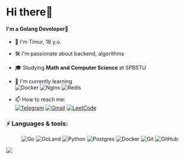 # Hi there👋

#### I'm a Golang Developer🚀
- 🚀 I'm Timur, 18 y.o.
- 🛠️ I'm passionate about backend, algorithms
- 🎓 Studying **Math and Computer Science** at SPBSTU  
- 🧠 I'm currently learning <br>
  ![Docker](https://img.shields.io/badge/docker-%230db7ed.svg?style=for-the-badge&logo=docker&logoColor=white)
  ![Nginx](https://img.shields.io/badge/nginx-%23009639.svg?style=for-the-badge&logo=nginx&logoColor=white)
  ![Redis](https://img.shields.io/badge/Redis-%23DD0031.svg?tyle=for-the-badge&logo=redis&logoColor=white)
  

- 📫 How to reach me: <br>
[![Telegram](https://img.shields.io/badge/@timurghub-2CA5E0?&style=flat-square&logo=telegram&logoColor=white)](https://t.me/timurghub)
[![Gmail](https://img.shields.io/badge/timrsamara@gmail-D14836?style=flat-square&logo=gmail&logoColor=white)](timrsamara@gmail.com)
[![LeetCode](https://img.shields.io/badge/LeetCode-000000?logo=LeetCode&logoColor=#d16c06)](https://leetcode.com/u/TimurAdiatullin/)

### ⚡ Languages & tools:
<div align="center">
  
  ![Go](https://img.shields.io/badge/go-%2300ADD8.svg?style=for-the-badge&logo=go&logoColor=white)
  ![GoLand](https://img.shields.io/badge/GoLand-0f0f0f?&style=for-the-badge&logo=goland&logoColor=white)
  ![Python](https://img.shields.io/badge/Python-14354C?style=for-the-badge&logo=python&logoColor=white)
  ![Postgres](https://img.shields.io/badge/postgres-%23316192.svg?style=for-the-badge&logo=postgresql&logoColor=white)
  ![Docker](https://img.shields.io/badge/docker-%230db7ed.svg?style=for-the-badge&logo=docker&logoColor=white)
  ![Git](https://img.shields.io/badge/git-%23F05033.svg?style=for-the-badge&logo=git&logoColor=white)
  ![GitHub](https://img.shields.io/badge/github-%23121011.svg?style=for-the-badge&logo=github&logoColor=white)
</div>

![](https://komarev.com/ghpvc/?username=vizurth)
<!-- ![Visitor Badge](https://visitor-badge.laobi.icu/badge?page_id=vizurth.vizurth) -->
